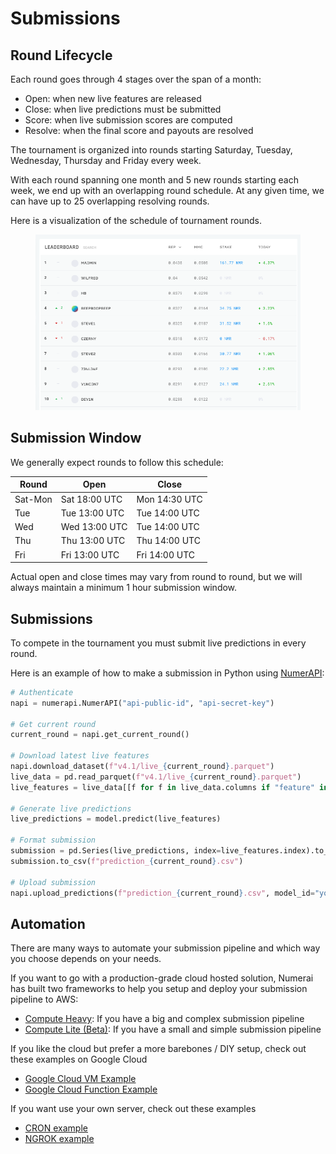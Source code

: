# Submissions

## Round Lifecycle

Each round goes through 4 stages over the span of a month:

* Open: when new live features are released
* Close: when live predictions must be submitted
* Score: when live submission scores are computed
* Resolve: when the final score and payouts are resolved

The tournament is organized into rounds starting Saturday, Tuesday, Wednesday, Thursday and Friday every week.&#x20;

With each round spanning one month and 5 new rounds starting each week, we end up with an overlapping round schedule. At any given time, we can have up to 25 overlapping resolving rounds.  &#x20;

Here is a visualization of the schedule of tournament rounds.

<figure><img src="../../.gitbook/assets/image (95).png" alt=""><figcaption></figcaption></figure>

## Submission Window

We generally expect rounds to follow this schedule:

| Round   | Open          | Close         |
| ------- | ------------- | ------------- |
| Sat-Mon | Sat 18:00 UTC | Mon 14:30 UTC |
| Tue     | Tue 13:00 UTC | Tue 14:00 UTC |
| Wed     | Wed 13:00 UTC | Tue 14:00 UTC |
| Thu     | Thu 13:00 UTC | Thu 14:00 UTC |
| Fri     | Fri 13:00 UTC | Fri 14:00 UTC |

Actual open and close times may vary from round to round, but we will always maintain a minimum 1 hour submission window.

## Submissions

To compete in the tournament you must submit live predictions in every round.

Here is an example of how to make a submission in Python using [NumerAPI](https://github.com/uuazed/numerapi):

```python
# Authenticate
napi = numerapi.NumerAPI("api-public-id", "api-secret-key")

# Get current round
current_round = napi.get_current_round()

# Download latest live features
napi.download_dataset(f"v4.1/live_{current_round}.parquet")
live_data = pd.read_parquet(f"v4.1/live_{current_round}.parquet")
live_features = live_data[[f for f in live_data.columns if "feature" in f]]

# Generate live predictions
live_predictions = model.predict(live_features)

# Format submission
submission = pd.Series(live_predictions, index=live_features.index).to_frame("prediction")
submission.to_csv(f"prediction_{current_round}.csv")

# Upload submission 
napi.upload_predictions(f"prediction_{current_round}.csv", model_id="your-model-id")
```

## Automation

There are many ways to automate your submission pipeline and which way you choose depends on your needs.

If you want to go with a production-grade cloud hosted solution, Numerai has built two frameworks to help you setup and deploy your submission pipeline to AWS:

* [Compute Heavy](broken-reference): If you have a big and complex submission pipeline&#x20;
* [Compute Lite (Beta)](https://docs.google.com/document/d/1RCKgL4SAqEJ2atnMsdaPHdlV-d7pxJl9dB\_\_mSx11CM/edit?usp=sharing): If you have a small and simple submission pipeline

If you like the cloud but prefer a more barebones / DIY setup, check out these examples on Google Cloud

* [Google Cloud VM Example](https://forum.numer.ai/t/automated-submission-with-google-cloud/3888)
* [Google Cloud Function Example](https://github.com/Raynos/numerai-example)

If you want use your own server, check out these examples

* [CRON example](https://forum.numer.ai/t/automated-submissions-from-bash-shell-script/5806)
* [NGROK example](https://github.com/Raynos/numerai-example/tree/ngrok-test) &#x20;
